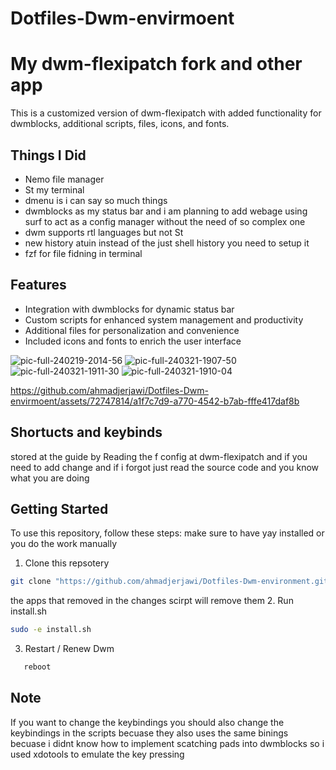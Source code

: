 
# Dotfiles-Dwm-envirmoent 

# My dwm-flexipatch fork and other app

This is a customized version of dwm-flexipatch with added functionality for dwmblocks, additional scripts, files, icons, and fonts.


## Things  I Did
- Nemo file manager
- St my terminal
- dmenu is i can say so much things
- dwmblocks as my status bar
and i am planning to add webage using surf to act as a config manager without the need of so complex one
- dwm supports rtl languages but not St
- new history atuin instead of the just shell history you need to setup it
- fzf for file fidning in terminal 

## Features

- Integration with dwmblocks for dynamic status bar
- Custom scripts for enhanced system management and productivity
- Additional files for personalization and convenience
- Included icons and fonts to enrich the user interface

![pic-full-240219-2014-56](https://github.com/ahmadjerjawi/Dotfiles-Dwm-envirmoent/assets/72747814/448ad4a0-446a-47c7-9811-5ebb95cf1878)
![pic-full-240321-1907-50](https://github.com/ahmadjerjawi/Dotfiles-Dwm-envirmoent/assets/72747814/5fd8f7bc-b270-4b92-96a0-137544ca63e2)
![pic-full-240321-1911-30](https://github.com/ahmadjerjawi/Dotfiles-Dwm-envirmoent/assets/72747814/a7268d18-b588-4ef3-bd8e-6df5de324a83)
![pic-full-240321-1910-04](https://github.com/ahmadjerjawi/Dotfiles-Dwm-envirmoent/assets/72747814/ba5e6ad4-b26c-432a-b5c4-7a9db468c90d)



https://github.com/ahmadjerjawi/Dotfiles-Dwm-envirmoent/assets/72747814/a1f7c7d9-a770-4542-b7ab-fffe417daf8b



## Shortucts and keybinds 
 stored at the guide by Reading the f config at dwm-flexipatch
 and if you need to add change and if i forgot just read the source code and you know what you are doing 
## Getting Started

To use this repository, follow these steps:
make sure to have yay installed or you do the work manually

1. Clone this repsotery
```bash
git clone "https://github.com/ahmadjerjawi/Dotfiles-Dwm-environment.git"
```
the apps that removed in the changes scirpt will remove them
2. Run install.sh
```bash
sudo -e install.sh
```
3. Restart / Renew Dwm
```bash
   reboot
```

## Note 
If you want to change the keybindings you should also change the keybindings in the scripts becuase they also uses the same binings becuase i didnt know how to implement scatching pads into dwmblocks so i used xdotools to emulate the key pressing


